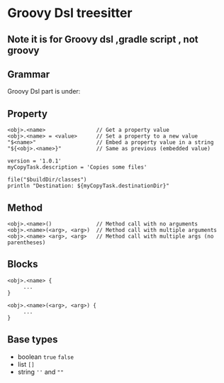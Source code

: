 # Groovy Dsl treesitter

## Note it is for Groovy dsl ,gradle script , not groovy

## Grammar

Groovy Dsl part is under:

## Property

```
<obj>.<name>                // Get a property value
<obj>.<name> = <value>      // Set a property to a new value
"$<name>"                   // Embed a property value in a string
"${<obj>.<name>}"           // Same as previous (embedded value)
```

```
version = '1.0.1'
myCopyTask.description = 'Copies some files'

file("$buildDir/classes")
println "Destination: ${myCopyTask.destinationDir}"
```

## Method

```
<obj>.<name>()              // Method call with no arguments
<obj>.<name>(<arg>, <arg>)  // Method call with multiple arguments
<obj>.<name> <arg>, <arg>   // Method call with multiple args (no parentheses)
```

## Blocks

```
<obj>.<name> {
     ...
}

<obj>.<name>(<arg>, <arg>) {
     ...
}
```

## Base types

* boolean `true` `false`
* list `[]`
* string `''` and `""`
